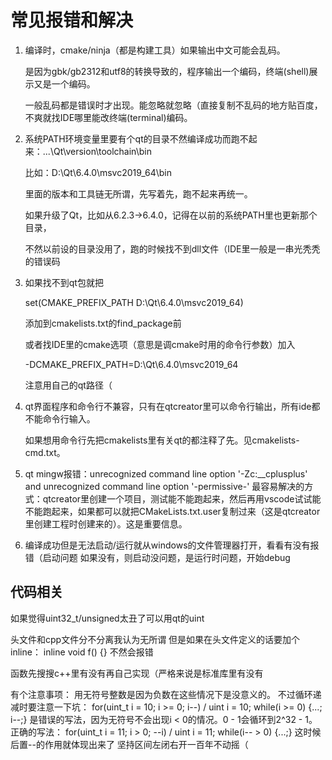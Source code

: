# 常见报错和解决

1. 编译时，cmake/ninja（都是构建工具）如果输出中文可能会乱码。

   是因为gbk/gb2312和utf8的转换导致的，程序输出一个编码，终端(shell)展示又是一个编码。

   一般乱码都是错误时才出现。能忽略就忽略（直接复制不乱码的地方贴百度，不爽就找IDE哪里能改终端(terminal)编码。

2. 系统PATH环境变量里要有个qt的目录不然编译成功而跑不起来：...\Qt\version\toolchain\bin

   比如：D:\Qt\6.4.0\msvc2019_64\bin

   里面的版本和工具链无所谓，先写着先，跑不起来再统一。

   如果升级了Qt，比如从6.2.3->6.4.0，记得在以前的系统PATH里也更新那个目录，

   不然以前设的目录没用了，跑的时候找不到dll文件（IDE里一般是一串光秃秃的错误码

3. 如果找不到qt包就把

   set(CMAKE_PREFIX_PATH D:\Qt\6.4.0\msvc2019_64)

   添加到cmakelists.txt的find_package前

   或者找IDE里的cmake选项（意思是调cmake时用的命令行参数）加入

   -DCMAKE_PREFIX_PATH=D:\Qt\6.4.0\msvc2019_64

   注意用自己的qt路径（

4. qt界面程序和命令行不兼容，只有在qtcreator里可以命令行输出，所有ide都不能命令行输入。

   如果想用命令行先把cmakelists里有关qt的都注释了先。见cmakelists-cmd.txt。

5. qt mingw报错：unrecognized command line option '-Zc:__cplusplus' and unrecognized command line option '-permissive-'
   最容易解决的方式：qtcreator里创建一个项目，测试能不能跑起来，然后再用vscode试试能不能跑起来，如果都可以就把CMakeLists.txt.user复制过来（这是qtcreator里创建工程时创建来的）。这是重要信息。

6. 编译成功但是无法启动/运行就从windows的文件管理器打开，看看有没有报错（启动问题
   如果没有，则启动没问题，是运行时问题，开始debug

## 代码相关

如果觉得uint32_t/unsigned太丑了可以用qt的uint

头文件和cpp文件分不分离我认为无所谓
但是如果在头文件定义的话要加个inline：
inline void f() {}
不然会报错

函数先搜搜c++里有没有再自己实现（严格来说是标准库里有没有

有个注意事项：
用无符号整数是因为负数在这些情况下是没意义的。
不过循环递减时要注意一下坑：
for(uint_t i = 10; i >= 0; i--) / uint i = 10; while(i >= 0) {...; i--;}
是错误的写法，因为无符号不会出现i < 0的情况。0 - 1会循环到2^32 - 1。
正确的写法：
for(uint_t i = 11; i > 0; --i) / uint i = 11; while(i-- > 0) {...;}
这时候后置--的作用就体现出来了
坚持区间左闭右开一百年不动摇（


